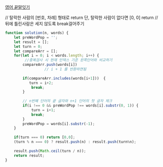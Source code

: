 [영어 끝말잇기](https://school.programmers.co.kr/learn/courses/30/lessons/12981#)

// 탈락한 사람의 [번호, 차례] 형태로 return 단, 탈락한 사람이 없다면 [0, 0] return 
// 뒤에 틀린사람은 세지 않도록 break걸어주기

```js
function solution(n, words) {
    let preWordPop = '';
    let result = [];
    let turn = 0;
    let compareArr = [];
    for(let i = 0; i < words.length; i++) {
         //중복검사 시 현재 인덱스 기준 왼쪽단어와 비교하기
        compareArr.push(words[i])
                  // i + 1 를 반환하면됨
        
        if(compareArr.includes(words[i+1]))  {
           turn = i+2;
            break;
        }
        
        // n번째 단어의 끝 글자와 n+1 단어의 첫 글자 체크 
        if(i !== 0 && preWordPop !== words[i].substr(0, 1)) {
            turn = i+1;
            break;
        }
        preWordPop = words[i].substr(-1);        
    }
    
    if(turn === 0) return [0,0];
    (turn % n === 0) ? result.push(n) : result.push(turn%n);
    
    result.push(Math.ceil(turn / n));
    return result;
}
```
